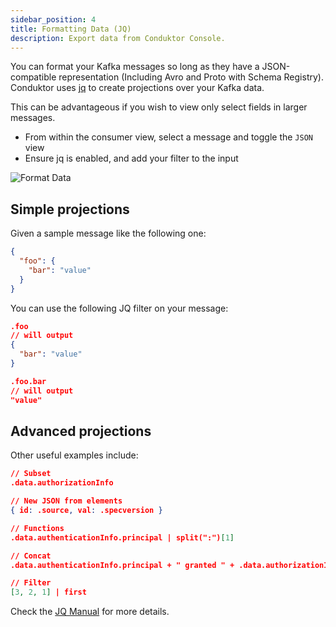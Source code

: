 ```yaml
---
sidebar_position: 4
title: Formatting Data (JQ)
description: Export data from Conduktor Console.
---
```


You can format your Kafka messages so long as they have a JSON-compatible representation (Including Avro and Proto with Schema Registry). Conduktor uses [jq](https://jqlang.github.io/jq/manual/) to create projections over your Kafka data. 

This can be advantageous if you wish to view only select fields in larger messages. 

- From within the consumer view, select a message and toggle the `JSON` view
- Ensure jq is enabled, and add your filter to the input

![Format Data](/img/console/console-jq.png)

## Simple projections

Given a sample message like the following one:

```json
{
  "foo": {
    "bar": "value"
  }
}
```
You can use the following JQ filter on your message:
```json
.foo
// will output
{
  "bar": "value"
}

.foo.bar
// will output
"value"
```

## Advanced projections

Other useful examples include:
```json
// Subset
.data.authorizationInfo

// New JSON from elements
{ id: .source, val: .specversion }

// Functions
.data.authenticationInfo.principal | split(":")[1]

// Concat
.data.authenticationInfo.principal + " granted " + .data.authorizationInfo.operation

// Filter 
[3, 2, 1] | first
```
Check the [JQ Manual](https://stedolan.github.io/jq/manual/) for more details.  